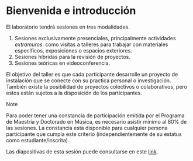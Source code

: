 # Bienvenida e introducción

El laboratorio tendrá sesiones en tres modalidades.

1. Sesiones exclusivamente presenciales, principalmente actividades _extramuros_:
como visitas a talleres para trabajar con materiales específicos, exposiciones o espacios exteriores.
2. Sesiones híbridas para la revisión de proyectos.
3. Sesiones teóricas en videoconferencia.

El objetivo del taller es que cada participante desarrolle un proyecto de instalación que se
conecte con su practica personal o investigación. También existe la posibilidad de proyectos colectivos o colaborativos, pero estos están sujetos a la disposición de los participantes.

> [!NOTE]
> Para poder tener una constancia de participación emitida por el Programa de Maestría y Doctorado en Música, es necesario asistir mínimo al 80% de las sesiones. La constancia esta disponible para cualquier persona participante que cumpla este criterio (independientemente de su estatus como estudiante/inscrita).

Las diapositivas de esta sesión puede consultarse en este [link](https://docs.google.com/presentation/d/1OcjkzTE2AFGbuj3mutC5Svu7BSe7F6V84dVeHWn7QBA/edit#slide=id.p).
